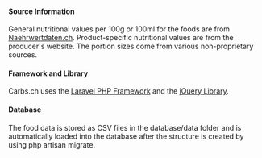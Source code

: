 #### Source Information
General nutritional values per 100g or 100ml for the foods are from [Naehrwertdaten.ch](https://naehrwertdaten.ch). Product-specific nutritional values are from the producer's website. The portion sizes come from various non-proprietary sources.

#### Framework and Library
Carbs.ch uses the [Laravel PHP Framework](https://laravel.com) and the [jQuery Library](https://jquery.com).

#### Database
The food data is stored as CSV files in the database/data folder and is automatically loaded into the database after the structure is created by using php artisan migrate.
